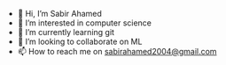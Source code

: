 - 👋 Hi, I’m Sabir Ahamed
- 👀 I’m interested in computer science
- 🌱 I’m currently learning git
- 💞️ I’m looking to collaborate on ML
- 📫 How to reach me on sabirahamed2004@gmail.com

<!---
SabirAhd/SabirAhd is a ✨ special ✨ repository because its `README.md` (this file) appears on your GitHub profile.
You can click the Preview link to take a look at your changes.
--->
